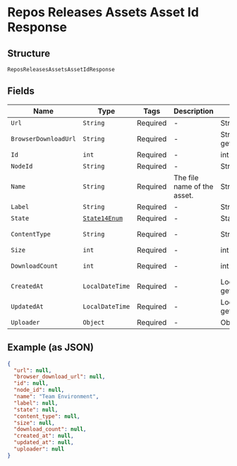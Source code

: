 
# Repos Releases Assets Asset Id Response

## Structure

`ReposReleasesAssetsAssetIdResponse`

## Fields

| Name | Type | Tags | Description | Getter | Setter |
|  --- | --- | --- | --- | --- | --- |
| `Url` | `String` | Required | - | String getUrl() | setUrl(String url) |
| `BrowserDownloadUrl` | `String` | Required | - | String getBrowserDownloadUrl() | setBrowserDownloadUrl(String browserDownloadUrl) |
| `Id` | `int` | Required | - | int getId() | setId(int id) |
| `NodeId` | `String` | Required | - | String getNodeId() | setNodeId(String nodeId) |
| `Name` | `String` | Required | The file name of the asset. | String getName() | setName(String name) |
| `Label` | `String` | Required | - | String getLabel() | setLabel(String label) |
| `State` | [`State14Enum`](../../doc/models/state-14-enum.md) | Required | - | State14Enum getState() | setState(State14Enum state) |
| `ContentType` | `String` | Required | - | String getContentType() | setContentType(String contentType) |
| `Size` | `int` | Required | - | int getSize() | setSize(int size) |
| `DownloadCount` | `int` | Required | - | int getDownloadCount() | setDownloadCount(int downloadCount) |
| `CreatedAt` | `LocalDateTime` | Required | - | LocalDateTime getCreatedAt() | setCreatedAt(LocalDateTime createdAt) |
| `UpdatedAt` | `LocalDateTime` | Required | - | LocalDateTime getUpdatedAt() | setUpdatedAt(LocalDateTime updatedAt) |
| `Uploader` | `Object` | Required | - | Object getUploader() | setUploader(Object uploader) |

## Example (as JSON)

```json
{
  "url": null,
  "browser_download_url": null,
  "id": null,
  "node_id": null,
  "name": "Team Environment",
  "label": null,
  "state": null,
  "content_type": null,
  "size": null,
  "download_count": null,
  "created_at": null,
  "updated_at": null,
  "uploader": null
}
```

